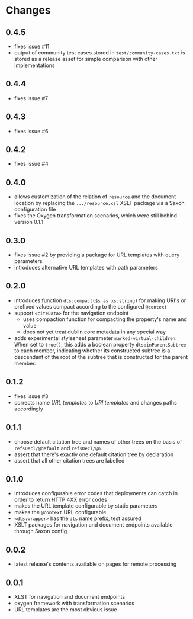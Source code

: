 # Changes

## 0.4.5

- fixes issue #11
- output of community test cases stored in `test/community-cases.txt`
  is stored as a release asset for simple comparison with other
  implementations

## 0.4.4

- fixes issue #7

## 0.4.3

- fixes issue #6

## 0.4.2

- fixes issue #4

## 0.4.0

- allows customization of the relation of `resource` and the document
  location by replacing the `.../resource.xsl` XSLT package via a
  Saxon configuration file
- fixes the Oxygen transformation scenarios, which were still behind
  version 0.1.1

## 0.3.0

- fixes issue #2 by providing a package for URL templates with query parameters
- introduces alternative URL templates with path parameters

## 0.2.0

- introduces function `dts:compact($s as xs:string)` for making URI's
  or prefixed values compact according to the configured `@context`
- support `<citeData>` for the navigation endpoint
  - uses compaction function for compacting the property's name and value
  - does not yet treat dublin core metadata in any special way
- adds experimental stylesheet parameter
  `marked-virtual-children`. When set to `true()`, this adds a boolean
  property `dts:inParentSubtree` to each member, indicating whether
  its constructed subtree is a descendant of the root of the subtree
  that is constructed for the parent member.

## 0.1.2

- fixes issue #3
- corrects name *URL templates* to *URI templates* and changes paths
  accordingly

## 0.1.1

- choose default citation tree and names of other trees on the basis
  of `refsDecl/@default` and `refsDecl/@n`
- assert that there's exactly one default citation tree by declaration
- assert that all other citation trees are labelled

## 0.1.0

- introduces configurable error codes that deployments can catch in
  order to return HTTP 4XX error codes
- makes the URL template configurable by static parameters
- makes the `@context` URL configurable
- `<dts:wrapper>` has the `dts` name prefix, test assured
- XSLT packages for navigation and document endpoints available
  through Saxon config

## 0.0.2

- latest release's contents available on pages for remote processing

## 0.0.1

- XLST for navigation and document endpoints
- oxygen framework with transformation scenarios
- URL templates are the most obvious issue
